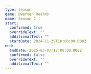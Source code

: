 ```yaml
---
type: season
game: Dwarven Realms
name: Season 2
start:
  confirmed: true
  overrideText: ""
  additionalText: ""
  startDate: 2024-11-29T18:00:00.000Z
end:
  endDate: 2025-03-07T17:00:00.000Z
  confirmed: false
  overrideText: ""
  additionalText: ""
---
```

